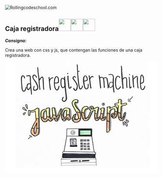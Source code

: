 
![Rollingcodeschool.com](https://campus.rollingcodeschool.com/pluginfile.php/1/core_admin/logocompact/100x100/1628899974/ingenia%20logo%20transparencia_Mesa%20de%20trabajo%201%20copia.png)

##  **Caja registradora**<img src="https://upload.vectorlogo.zone/logos/javascript/images/239ec8a4-163e-4792-83b6-3f6d96911757.svg"  width="40" height="40"/><img src="https://www.vectorlogo.zone/logos/w3_html5/w3_html5-icon.svg"  width="40" height="40"/><img src="https://www.vectorlogo.zone/logos/netlifyapp_watercss/netlifyapp_watercss-ar21.svg"  width="40" height="40"/>



**_Consigna:_**


Crea una web con css y js, que contengan las funciones de una caja registradora.


![caja.png](https://github.com/EricERodriguez/Caja-Registradora/blob/main/asset/image/caja.png?raw=true)
